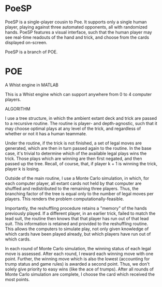 # PoeSP 
PoeSP is a single-player cousin to Poe. It supports only a single human player, playing against three automated opponents, all with randomized hands. PoeSP features a visual interface, such that the human player may see real-time readouts of the hand and trick, and choose from the cards displayed on-screen.

PoeSP is a branch of POE. 

# POE
A Whist engine in MATLAB

This is a Whist engine which can support anywhere from 0 to 4 computer players. 

ALGORITHM

I use a tree structure, in which the ambient extant deck and trick are passed to a recursive routine. 
The routine is player- and depth-agnostic, such that it may choose optimal plays at any level of the trick, and regardless of whether or not it has a human teammate. 

Under the routine, if the trick is not finished, a set of legal moves are generated, which are then in turn passed again to the routine. 
In the base case, it's trivial to determine which of the available legal plays wins the trick. 
Those plays which are winning are then first negated, and then passed up the tree. Recall, of course, that, if player k + 1 is winning the trick, player k is losing. 

Outside of the main routine, I use a Monte Carlo simulation, in which, for each computer player, all extant cards not held by that computer are shuffled and redistributed to the remaining three players. 
Thus, the branching factor of the tree is equal only to the number of legal moves per players. This renders the problem computationally-feasible. 

Importantly, the reshuffling procedure retains a "memory" of the hands previously played. If a different player, in an earlier trick, failed to match the lead suit, the routine then knows that that player has run out of that lead suit. This information is retained and provided to the reshuffling routine. 
This allows the computers to simulate play, not only given knowledge of which cards have been played already, but which players have run out of which cards. 

In each round of Monte Carlo simulation, the winning status of each legal move is assessed. After each round, I reward each winning move with one point. Further, the winning move which is also the lowest (accounting for trump status and game rules) is awarded a second point. Thus, we don't solely give priority to easy wins (like the ace of trumps). After all rounds of Monte Carlo simulation are complete, I choose the card which received the most points.

